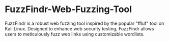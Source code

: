 # FuzzFindr-Web-Fuzzing-Tool
FuzzFindr is a robust web fuzzing tool inspired by the popular "ffluf" tool on Kali Linux. Designed to enhance web security testing, FuzzFindr allows users to meticulously fuzz web links using customizable wordlists. 

